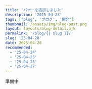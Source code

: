 ```yaml
---
title: 'バナーを追加しました'
description: '2025-04-28'
tags: ['blog', 'ブログ', '開発']
thumbnail: /assets/img/blog-post.png
layout: layouts/blog-detail.njk
permalink: '/blog/{{ slug }}/'
slug: '25-04-28'
date: 2025-04-28
recommended:
  - '25-04-24'
  - '25-04-25'
  - '25-04-26'
  - '25-04-27'
---
```


準備中

